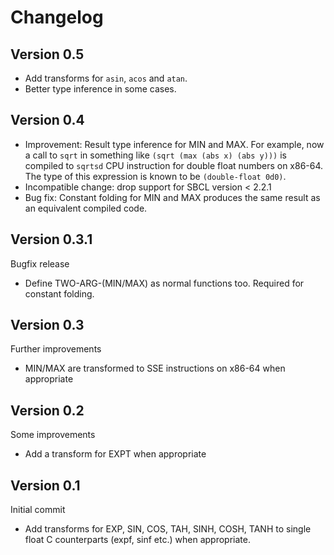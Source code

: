 # Changelog

## Version 0.5

* Add transforms for `asin`, `acos` and `atan`.
* Better type inference in some cases.

## Version 0.4

* Improvement: Result type inference for MIN and MAX. For example, now a call to
  `sqrt` in something like `(sqrt (max (abs x) (abs y)))` is compiled to
  `sqrtsd` CPU instruction for double float numbers on x86-64. The type of this
  expression is known to be `(double-float 0d0)`.
* Incompatible change: drop support for SBCL version < 2.2.1
* Bug fix: Constant folding for MIN and MAX produces the same result as an
  equivalent compiled code.

## Version 0.3.1

Bugfix release

* Define TWO-ARG-(MIN/MAX) as normal functions too. Required for constant
  folding.

## Version 0.3

Further improvements

* MIN/MAX are transformed to SSE instructions on x86-64 when appropriate

## Version 0.2

Some improvements

* Add a transform for EXPT when appropriate

## Version 0.1

Initial commit

* Add transforms for EXP, SIN, COS, TAH, SINH, COSH, TANH to single float C
  counterparts (expf, sinf etc.) when appropriate.
